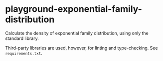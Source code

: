 # playground-exponential-family-distribution

Calculate the density of exponential family distribution, using only the standard library.

Third-party libraries are used, however, for linting and type-checking.
See `requirements.txt`.
